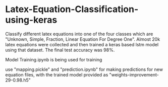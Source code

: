 # Latex-Equation-Classification-using-keras
Classify different latex equations into one of the four classes which are "Unknown, Simple, Fraction, Linear Equation For Degree One". Almost 20k latex equations were collected and then trained a keras based lstm model using that dataset. The final test accuracy was 98%.

Model Training.ipynb is being used for training

use "mapping.pickle" and "prediction.ipynb" for making predictions for new equation files, with the trained model provided as "weights-improvement-29-0.98.h5"
